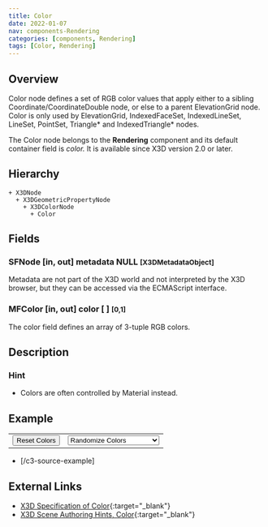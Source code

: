 ```yaml
---
title: Color
date: 2022-01-07
nav: components-Rendering
categories: [components, Rendering]
tags: [Color, Rendering]
---
```

<style>
.post h3 {
  word-spacing: 0.2em;
}
</style>

## Overview

Color node defines a set of RGB color values that apply either to a sibling Coordinate/CoordinateDouble node, or else to a parent ElevationGrid node. Color is only used by ElevationGrid, IndexedFaceSet, IndexedLineSet, LineSet, PointSet, Triangle\* and IndexedTriangle\* nodes.

The Color node belongs to the **Rendering** component and its default container field is *color.* It is available since X3D version 2.0 or later.

## Hierarchy

```
+ X3DNode
  + X3DGeometricPropertyNode
    + X3DColorNode
      + Color
```

## Fields

### SFNode [in, out] **metadata** NULL <small>[X3DMetadataObject]</small>

Metadata are not part of the X3D world and not interpreted by the X3D browser, but they can be accessed via the ECMAScript interface.

### MFColor [in, out] **color** [ ] <small>[0,1]</small>

The color field defines an array of 3-tuple RGB colors.

## Description

### Hint

- Colors are often controlled by Material instead.

## Example

<x3d-canvas src="https://create3000.github.io/media/examples/Rendering/Color/Color.x3d"></x3d-canvas>

<table class="x3d-widgets"><tbody><tr><td><button class="button" id="reset-colors-button">Reset Colors</button></td><td><select class="select" id="randomize-colors-button"><option value="0">Preserve Positions</option><option value="1">Move Colors To Left Side</option><option value="2">Move Colors To Right Side</option><option selected="selected" value="3">Randomize Colors</option></select></td></tr></tbody></table>

- [/c3-source-example]

## External Links

- [X3D Specification of Color](https://www.web3d.org/documents/specifications/19775-1/V4.0/Part01/components/rendering.html#Color){:target="_blank"}
- [X3D Scene Authoring Hints, Color](https://www.web3d.org/x3d/content/examples/X3dSceneAuthoringHints.html#Color){:target="_blank"}
